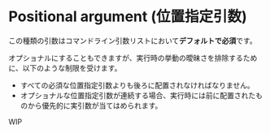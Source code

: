 # Positional argument (位置指定引数)

この種類の引数はコマンドライン引数リストにおいて**デフォルトで必須**です。

オプショナルにすることもできますが、実行時の挙動の曖昧さを排除するために、以下のような制限を受けます。

- すべての必須な位置指定引数よりも後ろに配置されなければなりません。
- オプショナルな位置指定引数が連続する場合、実行時には前に配置されたものから優先的に実引数が当てはめられます。

WIP
